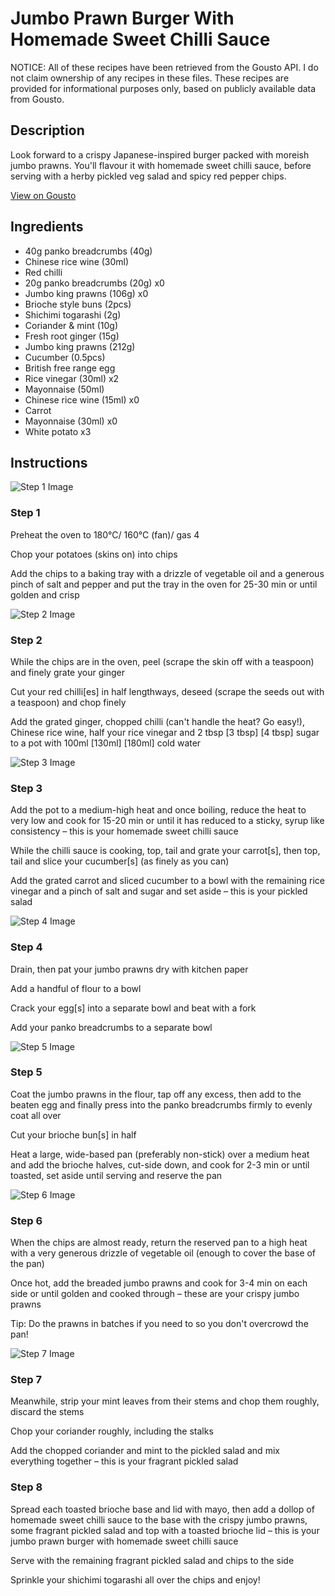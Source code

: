 # Jumbo Prawn Burger With Homemade Sweet Chilli Sauce

NOTICE: All of these recipes have been retrieved from the Gousto API. I do not claim ownership of any recipes in these files. These recipes are provided for informational purposes only, based on publicly available data from Gousto.

## Description

Look forward to a crispy Japanese-inspired burger packed with moreish jumbo prawns. You'll flavour it with homemade sweet chilli sauce, before serving with a herby pickled veg salad and spicy red pepper chips.

[View on Gousto](https://www.gousto.co.uk/recipes/cookbook/jumbo-prawn-burger-with-homemade-sweet-chilli-sauce)

## Ingredients

- 40g panko breadcrumbs (40g)
- Chinese rice wine (30ml)
- Red chilli
- 20g panko breadcrumbs (20g) x0
- Jumbo king prawns (106g) x0
- Brioche style buns (2pcs)
- Shichimi togarashi (2g)
- Coriander & mint (10g)
- Fresh root ginger (15g)
- Jumbo king prawns (212g)
- Cucumber (0.5pcs)
- British free range egg
- Rice vinegar (30ml) x2
- Mayonnaise (50ml)
- Chinese rice wine (15ml) x0
- Carrot
- Mayonnaise (30ml) x0
- White potato x3

## Instructions

![Step 1 Image](https://production-media.gousto.co.uk/cms/recipe-step-image/Step-1-1646127093018-x200.jpg)

### Step 1

Preheat the oven to 180°C/ 160°C (fan)/ gas 4

Chop your potatoes (skins on) into chips

Add the chips to a baking tray with a drizzle of vegetable oil and a generous pinch of salt and pepper and put the tray in the oven for 25-30 min or until golden and crisp

![Step 2 Image](https://production-media.gousto.co.uk/cms/recipe-step-image/Step-2-1646127225823-x200.jpg)

### Step 2

While the chips are in the oven, peel (scrape the skin off with a teaspoon) and finely grate your ginger

Cut your red chilli[es] in half lengthways, deseed (scrape the seeds out with a teaspoon) and chop finely

Add the grated ginger, chopped chilli (can't handle the heat? Go easy!), Chinese rice wine, half your rice vinegar and 2 tbsp <span class="text-purple">[3 tbsp]</span> <span class="text-danger">[4 tbsp]</span> sugar to a pot with 100ml <span class="text-purple">[130ml]</span><span class="text-danger"> [180ml] </span>cold water

![Step 3 Image](https://production-media.gousto.co.uk/cms/recipe-step-image/Step-3-1646128026487-x200.jpg)

### Step 3

Add the pot to a medium-high heat and once boiling, reduce the heat to very low and cook for 15-20 min or until it has reduced to a sticky, syrup like consistency – this is your homemade sweet chilli sauce

While the chilli sauce is cooking, top, tail and grate your carrot[s], then top, tail and slice your cucumber[s] (as finely as you can)

Add the grated carrot and sliced cucumber to a bowl with the remaining rice vinegar and a pinch of salt and sugar and set aside – this is your pickled salad

![Step 4 Image](https://production-media.gousto.co.uk/cms/recipe-step-image/step-4-1646128032084-x200.jpg)

### Step 4

Drain, then pat your jumbo prawns dry with kitchen paper

Add a handful of flour to a bowl

Crack your egg[s] into a separate bowl and beat with a fork

Add your panko breadcrumbs to a separate bowl

![Step 5 Image](https://production-media.gousto.co.uk/cms/recipe-step-image/step-5-1646128036245-x200.jpg)

### Step 5

Coat the jumbo prawns in the flour, tap off any excess, then add to the beaten egg and finally press into the panko breadcrumbs firmly to evenly coat all over

Cut your brioche bun[s] in half

Heat a large, wide-based pan (preferably non-stick) over a medium heat and add the brioche halves, cut-side down, and cook for 2-3 min or until toasted, set aside until serving and reserve the pan

![Step 6 Image](https://production-media.gousto.co.uk/cms/recipe-step-image/step-6-1646128040638-x200.jpg)

### Step 6

When the chips are almost ready, return the reserved pan to a high heat with a very generous drizzle of vegetable oil (enough to cover the base of the pan)

Once hot, add the breaded jumbo prawns and cook for 3-4 min on each side or until golden and cooked through – these are your crispy jumbo prawns

Tip: Do the prawns in batches if you need to so you don't overcrowd the pan!

![Step 7 Image](https://production-media.gousto.co.uk/cms/recipe-step-image/Step-7-1646128045520-x200.jpg)

### Step 7

Meanwhile, strip your mint leaves from their stems and chop them roughly, discard the stems

Chop your coriander roughly, including the stalks

Add the chopped coriander and mint to the pickled salad and mix everything together – this is your fragrant pickled salad

### Step 8

Spread each toasted brioche base and lid with mayo, then add a dollop of homemade sweet chilli sauce to the base with the crispy jumbo prawns, some fragrant pickled salad and top with a toasted brioche lid – this is your jumbo prawn burger with homemade sweet chilli sauce

Serve with the remaining fragrant pickled salad and chips to the side

Sprinkle your shichimi togarashi all over the chips and enjoy!

